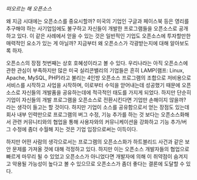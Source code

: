 *떠오르는 해 오픈소스*

왜 지금 시대에는 오픈소스를 중요시할까? 미국의 기업인 구글과 페이스북 등은 영리를 추구해야 하는 사기업임에도 불구하고 자신들이 개발한 프로그램들을 오픈소스로 공개하고 있다. 이 같은 사례에서 얻을 수 있는 것은 일반적인 기업도 오픈소스에 투자할만한 매력적인 요소가 있는 게 아닐까? 지금부터 왜 오픈소스가 각광받는지에 대해 알아보도록 하자. 

오픈소스의 장점 첫번째는 상호 호혜성이라고 볼 수 있다. 우리나라는 아직 오픈소스에 관한 관심이 부족하지만 많은 미국 실리콘밸리의 기업들은 흔히 LAMP(램프: Linux, Apache, MySQL, PHP)라고 불리는 4인방 오픈소스 프로그램의 조합으로 저비용으로 서비스를 시작하고 사업을 시작하며, 이로부터 수익을 앋어내는데 성공했기 때문에 오픈소스로 자신들의 개발품을 공유하는데에 적극적인 태도를 가지게 되었다. 하지만 단순히 기업이 자신들의 개발 프로그램을 오픈소스로 전환시킨다면 기업만 손해이지 않을까? 라는 생각이 들고는 할 것이다. 하지만 기업이 소스를 공유함으로서 얻는 장점도 있는데 회사 내부 인력만으로 프로그램의 버그 수정, 기능 추가를 하는 것 보다는 오픈소스화해서 관련 커뮤니티와의 협업을 통해 사용자와의 커뮤니케이션을 강화하고 기능 추가/버그 수정에 좀더 수월해 지는 것은 기업 입장으로써는 이득이다.

하지만 어떤 사람의 생각으로서는 프로그램의 오픈소스화가 하트블리드 사건과 같은 보안 문제를 가져올 것에 대해 걱정하고 있다. 하지만 이는 오픈소스 개발자들의 협업으로 빠르게 마무리 될 수 있었고 오픈소스가 아니었다면 개발자에 의해 이 취약점이 숨겨지고 악용될 가능성이 높다고 볼 수 있으므로 오픈소스가 좀더 좋다는 결론에 도달할 수 있다.
